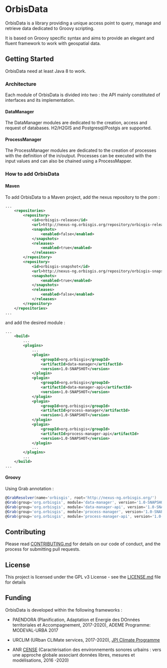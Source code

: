 # OrbisData
OrbisData is a library providing a unique access point to query, manage and retrieve data dedicated to Groovy scripting.

It is based on Groovy specific syntax and aims to provide an elegant and fluent framework to work with geospatial data.

## Getting Started

OrbisData need at least Java 8 to work.

### Architecture

Each module of OrbisData is divided into two : the API mainly constituted of interfaces and its implementation.

#### DataManager

The DataManager modules are dedicated to the creation, access and request of databases.
H2/H2GIS and Postgresql/Postgis are supported.

#### ProcessManager

The ProcessManager modules are dedicated to the creation of processes with the definition of the in/output.
Processes can be executed with the input values and can also be chained using a ProcessMapper.

### How to add OrbisData

#### Maven

To add OrbisData to a Maven project, add the nexus repository to the pom : 
``` xml
...
    <repositories>
        <repository>
            <id>orbisgis-release</id>
            <url>http://nexus-ng.orbisgis.org/repository/orbisgis-release</url>
            <snapshots>
                <enabled>false</enabled>
            </snapshots>
            <releases>
                <enabled>true</enabled>
            </releases>
        </repository>
        <repository>
            <id>orbisgis-snapshot</id>
            <url>http://nexus-ng.orbisgis.org/repository/orbisgis-snapshot</url>
            <snapshots>
                <enabled>true</enabled>
            </snapshots>
            <releases>
                <enabled>false</enabled>
            </releases>
        </repository>
    </repositories>
...
```

and add the desired module :
``` xml
...
    <build>
        ...
        <plugins>
            ...
            <plugin>
                <groupId>org.orbisgis</groupId>
                <artifactId>data-manager</artifactId>
                <version>1.0-SNAPSHOT</version>
            </plugin>
            <plugin>
                <groupId>org.orbisgis</groupId>
                <artifactId>data-manager-api</artifactId>
                <version>1.0-SNAPSHOT</version>
            </plugin>
            <plugin>
                <groupId>org.orbisgis</groupId>
                <artifactId>process-manager</artifactId>
                <version>1.0-SNAPSHOT</version>
            </plugin>
            <plugin>
                <groupId>org.orbisgis</groupId>
                <artifactId>process-manager-api</artifactId>
                <version>1.0-SNAPSHOT</version>
            </plugin>
            ...
        </plugins>
        ...
    </build>
...
```

#### Groovy

Using Grab annotation :
``` groovy
@GrabResolver(name='orbisgis', root='http://nexus-ng.orbisgis.org/')
@Grab(group='org.orbisgis', module='data-manager', version='1.0-SNAPSHOT')
@Grab(group='org.orbisgis', module='data-manager-api', version='1.0-SNAPSHOT')
@Grab(group='org.orbisgis', module='process-manager', version='1.0-SNAPSHOT')
@Grab(group='org.orbisgis', module='process-manager-api', version='1.0-SNAPSHOT')
```


## Contributing

Please read [CONTRIBUTING.md](CONTRIBUTING.md) for details on our code of conduct, and the process for submitting pull requests.

## License

This project is licensed under the GPL v3 License - see the [LICENSE.md](LICENSE.md) file for details

##  Funding

OrbisData is developed within the following frameworks :


* PAENDORA (Planification, Adaptation et Energie des DOnnées territoriales et Accompagnement, 2017-2020), ADEME Programme: MODEVAL-URBA 2017

* URCLIM  (URban CLIMate services, 2017-2020), [JPI Climate Programme](http://www.jpi-climate.eu/nl/25223460-URCLIM.html)

* ANR [CENSE](http://www.agence-nationale-recherche.fr/Projet-ANR-16-CE22-0012) (Caractérisation des environnements sonores urbains : vers une approche globale associant données libres, mesures et modélisations, 2016 -2020)

